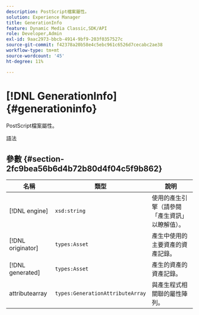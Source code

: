```yaml
---
description: PostScript檔案屬性。
solution: Experience Manager
title: GenerationInfo
feature: Dynamic Media Classic,SDK/API
role: Developer,Admin
exl-id: 9aac2973-bbcb-4914-9bf9-203f0357527c
source-git-commit: f42378a20b58e4c5ebc961c6526d7cecabc2ae38
workflow-type: tm+mt
source-wordcount: '45'
ht-degree: 11%

---
```


# [!DNL GenerationInfo]{#generationinfo}

PostScript檔案屬性。

語法

## 參數 {#section-2fc9bea56b6d4b72b80d4f04c5f9b862}

| 名稱 | 類型 | 說明 |
|---|---|---|
| [!DNL engine] | `xsd:string` | 使用的產生引擎（請參閱「產生資訊」以瞭解值）。 |
| [!DNL originator] | `types:Asset` | 產生中使用的主要資產的資產記錄。 |
| [!DNL generated] | `types:Asset` | 產生的資產的資產記錄。 |
| attributearray | `types:GenerationAttributeArray` | 與產生程式相關聯的屬性陣列。 |
